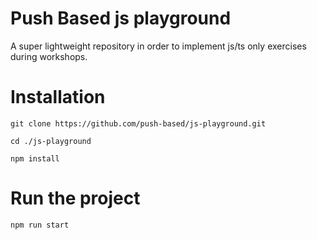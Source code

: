# Push Based js playground

A super lightweight repository in order to implement js/ts only exercises during workshops.

# Installation

```shell
git clone https://github.com/push-based/js-playground.git

cd ./js-playground

npm install

```

# Run the project

```shell
npm run start
```

